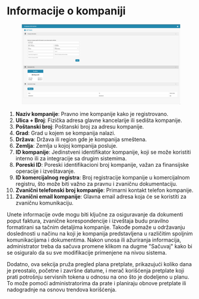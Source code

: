 # Informacije o kompaniji

<figure><img src="../../../.gitbook/assets/Bildschirmfoto 2024-05-08 um 08.18.42.png" alt=""><figcaption></figcaption></figure>

1. **Naziv kompanije**: Pravno ime kompanije kako je registrovano.
2. **Ulica + Broj**: Fizička adresa glavne kancelarije ili sedišta kompanije.
3. **Poštanski broj**: Poštanski broj za adresu kompanije.
4. **Grad**: Grad u kojem se kompanija nalazi.
5. **Država**: Država ili region gde je kompanija smeštena.
6. **Zemlja**: Zemlja u kojoj kompanija posluje.
7. **ID kompanije**: Jedinstveni identifikator kompanije, koji se može koristiti interno ili za integracije sa drugim sistemima.
8. **Poreski ID**: Poreski identifikacioni broj kompanije, važan za finansijske operacije i izveštavanje.
9. **ID komercijalnog registra**: Broj registracije kompanije u komercijalnom registru, što može biti važno za pravnu i zvaničnu dokumentaciju.
10. **Zvanični telefonski broj kompanije**: Primarni kontakt telefon kompanije.
11. **Zvanični email kompanije**: Glavna email adresa koja će se koristiti za zvaničnu komunikaciju.

Unete informacije ovde mogu biti ključne za osiguravanje da dokumenti poput faktura, zvanične korespondencije i izveštaja budu pravilno formatirani sa tačnim detaljima kompanije. Takođe pomaže u održavanju doslednosti u načinu na koji je kompanija predstavljena u različitim spoljnim komunikacijama i dokumentima. Nakon unosa ili ažuriranja informacija, administrator treba da sačuva promene klikom na dugme "Sačuvaj" kako bi se osiguralo da su sve modifikacije primenjene na nivou sistema.

Dodatno, ova sekcija pruža pregled plana pretplate, prikazujući koliko dana je preostalo, početne i završne datume, i merač korišćenja pretplate koji prati potrošnju servisnih tokena u odnosu na ono što je dodeljeno u planu. To može pomoći administratorima da prate i planiraju obnove pretplate ili nadogradnje na osnovu trendova korišćenja.
